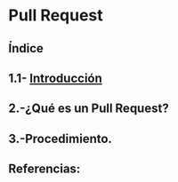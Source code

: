 # Pull Request
## Índice
## 1.1- [ Introducción ](https://github.com/Moisesmart/Helm/blob/main/Helm-Charts.md)
## 2.-¿Qué es un Pull Request?
## 3.-Procedimiento.
## Referencias:
